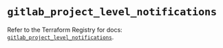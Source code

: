 # `gitlab_project_level_notifications`

Refer to the Terraform Registry for docs: [`gitlab_project_level_notifications`](https://registry.terraform.io/providers/gitlabhq/gitlab/18.4.0/docs/resources/project_level_notifications).

